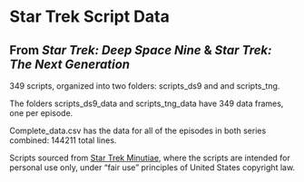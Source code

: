 # Star Trek Script Data
## From _Star Trek: Deep Space Nine_ & _Star Trek: The Next Generation_

349 scripts, organized into two folders: scripts_ds9 and and scripts_tng.

The folders scripts_ds9_data and scripts_tng_data have 349 data frames, one per episode.

Complete_data.csv has the data for all of the episodes in both series combined: 144211 total lines.

Scripts sourced from [Star Trek Minutiae](https://www.st-minutiae.com/resources/scripts/), where the scripts are intended for personal use only, under “fair use” principles of United States copyright law.
